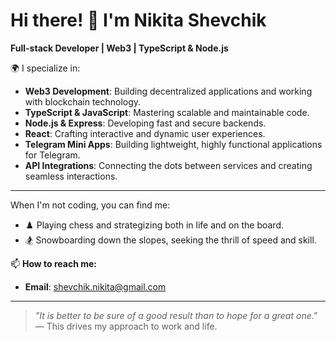 # Hi there! 👋 I'm Nikita Shevchik

**Full-stack Developer | Web3 | TypeScript & Node.js**

🌍 I specialize in:
- **Web3 Development**: Building decentralized applications and working with blockchain technology.
- **TypeScript & JavaScript**: Mastering scalable and maintainable code.
- **Node.js & Express**: Developing fast and secure backends.
- **React**: Crafting interactive and dynamic user experiences.
- **Telegram Mini Apps**: Building lightweight, highly functional applications for Telegram.
- **API Integrations**: Connecting the dots between services and creating seamless interactions.

---

When I'm not coding, you can find me:
- ♟️ Playing chess and strategizing both in life and on the board.
- 🏂 Snowboarding down the slopes, seeking the thrill of speed and skill.

📫 **How to reach me:**
- **Email**: [shevchik.nikita@gmail.com](mailto:shevchik.nikita@gmail.com)

---

> _"It is better to be sure of a good result than to hope for a great one."_  
> — This drives my approach to work and life.
